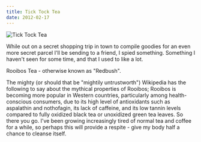 ```yaml
---
title: Tick Tock Tea
date: 2012-02-17
---
```


![Tick Tock Tea](https://source.unsplash.com/_nRpqIBM40Q/1600x900)

While out on a secret shopping trip in town to compile goodies for an even more secret parcel I'll be sending to a friend, I spied something. Something I haven't seen for some time, and that I used to like a lot.

Rooibos Tea - otherwise known as "Redbush".

The mighty (or should that be "mightily untrustworth") Wikipedia has the following to say about the mythical properties of Rooibos; Rooibos is becoming more popular in Western countries, particularly among health-conscious consumers, due to its high level of antioxidants such as aspalathin and nothofagin, its lack of caffeine, and its low tannin levels compared to fully oxidized black tea or unoxidized green tea leaves. So there you go. I've been growing increasingly tired of normal tea and coffee for a while, so perhaps this will provide a respite - give my body half a chance to cleanse itself.